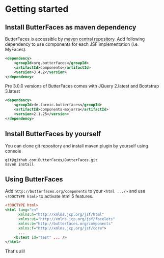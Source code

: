 # Getting started

## Install ButterFaces as maven dependency

ButterFaces is accessible by [maven central repository](http://search.maven.org/#search/ga\|1\|butterfaces). Add following dependency to use components for each JSF implementation \(i.e. MyFaces\).

```xml
<dependency>
    <groupId>org.butterfaces</groupId>
    <artifactId>components</artifactId>
    <version>3.4.2</version>
</dependency>
```

Pre 3.0.0 versions of ButterFaces comes with JQuery 2.latest and Bootstrap 3.latest

```xml
<dependency>
    <groupId>de.larmic.butterfaces</groupId>
    <artifactId>components-mojarra</artifactId>
    <version>2.1.25</version>
</dependency>
```

## Install ButterFaces by yourself

You can clone git repository and install maven plugin by yourself using console

```
git@github.com:ButterFaces/ButterFaces.git
maven install
```

## Using ButterFaces

Add `http://butterfaces.org/components` to your `<html .../>` and use `<!DOCTYPE html>` to activate html 5 features.

```xml
<!DOCTYPE html>
<html lang="en"
      xmlns:h="http://xmlns.jcp.org/jsf/html"
      xmlns:ui="http://xmlns.jcp.org/jsf/facelets"
      xmlns:b="http://butterfaces.org/components"
      xmlns:f="http://xmlns.jcp.org/jsf/core">
      ...
    <b:text id="test" ... />
</html>
```

That's all!

